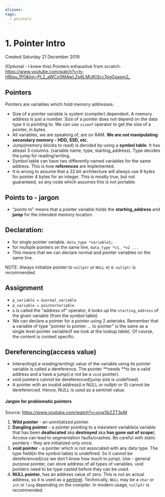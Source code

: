 ```yaml
---
aliases: 
tags:
  - pointers
---
```

# 1. Pointer Intro
Created Saturday 21 December 2019

(Optional - I knew this) Pointers exhaustive from scratch: <https://www.youtube.com/watch?v=h-HBipu_1P0&list=PL2_aWCzGMAwLZp6LMUKI3cc7pgGsasm2_>

## Pointers
Pointers are variables which hold memory addresses. 

* Size of a pointer variable is system (compiler) dependent. A memory address is just a number. Size of a pointer does not depend on the data type it is pointing to. We can use ``sizeof`` operator to get the size of a pointer, in bytes.
* All variables, we are speaking of, are on RAM. **We are *not* manipulating secondary memory - HDD, SSD, etc.**
* Jump(memory blocks to read) is decided by using a **symbol table**. It has atleast 3 columns. (variable name, type, starting_address). Type decides the jump for reading/writing.
* Symbol table can have two differently named variables for the same address. This is how **references** are implemented.
* It is wrong to assume that a 32 bit architecture will always use 8 bytes for pointer 4 bytes for an integer. This is mostly true, but not guaranteed, so any code which assumes this is not portable.


## Points to - jargon
* "points to" means that a pointer variable holds the **starting_address** and **jump** for the intended memory location.


## Declaration:
* for single pointer variable. ``data_type *variable1;``
* for multiple pointers on the same line, ``data_type *v1, *v2 ...``
* This means that we can declare normal and pointer variables on the same line.

NOTE: Always initialize pointer to ``nullptr`` or ``NULL`` or ``0``. ``nullptr`` is recommended.

## Assignment
* `p_variable = &normal_variable`
* `p_variable = pointerVariable`
* ``&`` is called the "address of" operator, it looks up the ``starting_address`` of the given variable (from the symbol table).
* We can declare a pointer for a pointer using 2 asterisks. Remember that a variable of type "pointer to pointer ... to pointer" is the same as a single level pointer variable(if we look at the lookup table). Of course, the content is context specific.


## Dereferencing(access value)
* Interacting(i.e *reading/writing*) value of the variable using its pointer variable is called a dereference. The pointer **needs **to be a valid address and a have a jump(i.e not be a ``void`` pointer). 
* void pointers cannot be dereferenced(jump size is undefined). 
* A pointer with an invalid address(i.e NULL or nullptr or 0) cannot be dereferenced. Hence, NULL is used as a sentinel value.


#### Jargon for problematic pointers
Source: <https://www.youtube.com/watch?v=uvw5bZZT3pM>

1. **Wild pointer** - an uninitialized pointer.
2. **Dangling pointer** - a pointer pointing to a inexistent variable(a variable that has been **deallocated** aka **destroyed** aka **has gone out of scope**).  Access can lead to segmentation faults/crashes. Be careful with static pointers - they are initialized only once.
3. **void pointer** - a pointer which is not associated with any data type. The type field(in the symbol table) is undefined. So it cannot be dereferenced(coz we don't know how much to jump). Use - general purpose pointer, can store address of all types of variables. void pointers need to be type casted before they can be used.
4. **NULL pointer**, has an address value of zero. This is not an actual address, so it is used as a [sentinel](https://en.wikipedia.org/wiki/Sentinel_value#:~:text=In%20computer%20programming%2C%20a%20sentinel,a%20loop%20or%20recursive%20algorithm.). Technically, `NULL` may be a `char` or ``int`` or ``long`` depending on the compiler. In modern usage, ``nullptr`` is recommended.